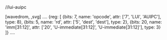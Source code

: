 //lui-auipc

[wavedrom, ,svg]
....
{reg: [
{bits: 7,  name: 'opcode',     attr: ['7', 'LUI', 'AUIPC'], type: 8},
{bits: 5,  name: 'rd',         attr: ['5', 'dest', 'dest'], type: 2},
{bits: 20, name: 'imm[31:12]', attr: ['20', 'U-immediate[31:12]', 'U-immediate[31:12]'], type: 3}
]}
....
